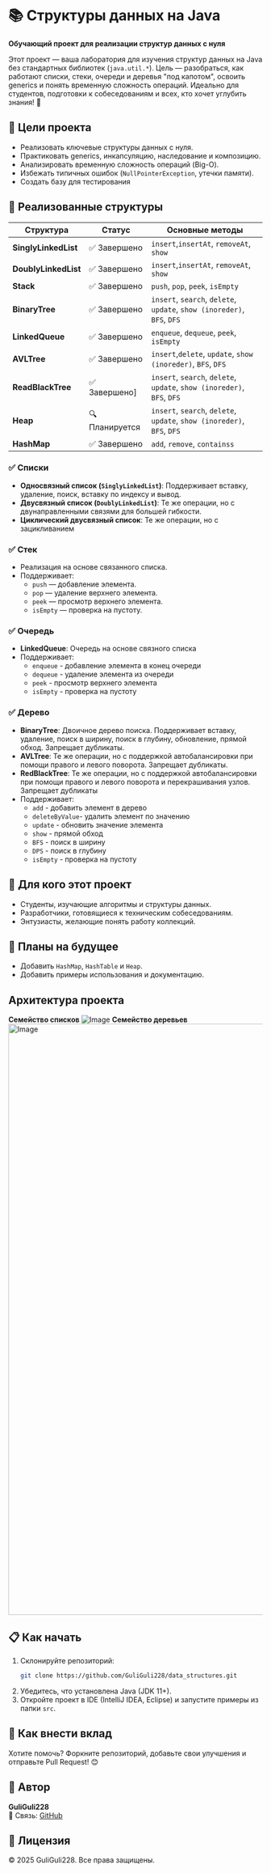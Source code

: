 # 📚 Структуры данных на Java

**Обучающий проект для реализации структур данных с нуля**  

Этот проект — ваша лаборатория для изучения структур данных на Java без стандартных библиотек (`java.util.*`). Цель — разобраться, как работают списки, стеки, очереди и деревья "под капотом", освоить generics и понять временную сложность операций. Идеально для студентов, подготовки к собеседованиям и всех, кто хочет углубить знания! 🚀

## 🎯 Цели проекта
- Реализовать ключевые структуры данных с нуля.
- Практиковать generics, инкапсуляцию, наследование и композицию.
- Анализировать временную сложность операций (Big-O).
- Избежать типичных ошибок (`NullPointerException`, утечки памяти).
- Создать базу для тестирования

## 🧱 Реализованные структуры

| Структура              | Статус            | Основные методы                                                      |
|------------------------|-------------------|----------------------------------------------------------------------|
| **SinglyLinkedList**   | ✅ Завершено       | `insert`,`insertAt`, `removeAt`, `show`                              |
| **DoublyLinkedList**   | ✅ Завершено       | `insert`,`insertAt`, `removeAt`, `show`                             |
| **Stack**              | ✅ Завершено       | `push`, `pop`, `peek`, `isEmpty`                                     |
| **BinaryTree**         | ✅ Завершено       | `insert`, `search`, `delete`, `update`, `show (inoreder)`, `BFS`, `DFS` |
| **LinkedQueue**        | ✅ Завершено       | `enqueue`, `dequeue`, `peek`, `isEmpty`                              |
| **AVLTree**            |✅ Завершено      | `insert`,`delete`, `update`, `show (inoreder)`, `BFS`, `DFS`         |
| **ReadBlackTree**      | ✅ Завершено] | `insert`, `search`, `delete`, `update`, `show (inoreder)`, `BFS`, `DFS` |
| **Heap**              | 🔍 Планируется    | `insert`, `search`, `delete`, `update`, `show (inoreder)`, `BFS`, `DFS` |
| **HashMap**            | ✅ Завершено   | `add`, `remove`, `containss`                                         |


### ✅ Списки
- **Односвязный список (`SinglyLinkedList`)**: Поддерживает вставку, удаление, поиск, вставку по индексу и вывод.
- **Двусвязный список (`DoublyLinkedList`)**: Те же операции, но с двунаправленными связями для большей гибкости.
- **Циклический двусвязный список**: Те же операции, но с зацикливанием


### ✅ Стек
- Реализация на основе связанного списка.
- Поддерживает: 
  - `push` — добавление элемента.
  - `pop` — удаление верхнего элемента.
  - `peek` — просмотр верхнего элемента.
  - `isEmpty` — проверка на пустоту.

### ✅ Очередь
- **LinkedQueue**: Очередь на основе связного списка
- Поддерживает:
  - `enqueue` - добавление элемента в конец очереди
  - `dequeue` - удаление элемента из очереди
  - `peek` - просмотр верхнего элемента
  - `isEmpty` - проверка на пустоту

### ✅ Дерево
- **BinaryTree**: Двоичное дерево поиска. Поддерживает вставку, удаление, поиск в ширину, поиск в глубину, обновление, прямой обход. Запрещает дубликаты.
- **AVLTree**: Те же операции, но с поддержкой  автобалансировки при помощи правого и левого поворота. Запрещает дубликаты.
- **RedBlackTree**: Те же операции, но с поддержкой автобалансировки при помощи правого и левого поворота и перекрашивания узлов. Запрещает дубликаты
- Поддерживает: 
  - `add` - добавить элемент в дерево 
  - `deleteByValue`- удалить элемент по значению
  - `update` - обновить значение элемента
  - `show` - прямой обход
  - `BFS` - поиск в ширину
  - `DPS` - поиск в глубину
  - `isEmpty` - проверка на пустоту

## 🧠 Для кого этот проект
- Студенты, изучающие алгоритмы и структуры данных.
- Разработчики, готовящиеся к техническим собеседованиям.
- Энтузиасты, желающие понять работу коллекций.

## 🚀 Планы на будущее
- Добавить `HashMap`, `HashTable` и `Heap`.
- Добавить примеры использования и документацию.

## Архитектура проекта
**Семейство списков**
![Image](https://github.com/user-attachments/assets/e73a26ce-4bb3-4173-aee7-4177a1c2f93a)
**Семейство деревьев**
<img width="827" height="1169" alt="Image" src="https://github.com/user-attachments/assets/5bd77ddf-8167-48c0-9f3c-5b8c17a8389e" />
## 📋 Как начать
1. Склонируйте репозиторий:  
   ```bash
   git clone https://github.com/GuliGuli228/data_structures.git
   ```
2. Убедитесь, что установлена Java (JDK 11+).
3. Откройте проект в IDE (IntelliJ IDEA, Eclipse) и запустите примеры из папки `src`.

## 🤝 Как внести вклад
Хотите помочь? Форкните репозиторий, добавьте свои улучшения и отправьте Pull Request! 😊

## 👤 Автор
**GuliGuli228**  
📧 Связь: [GitHub](https://github.com/GuliGuli228)

## 📜 Лицензия
© 2025 GuliGuli228. Все права защищены.